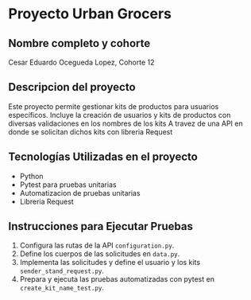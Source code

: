 # Proyecto Urban Grocers 
## Nombre completo y cohorte
Cesar Eduardo Ocegueda Lopez, Cohorte 12
## Descripcion del proyecto
Este proyecto permite gestionar kits de productos para usuarios específicos. Incluye la creación de usuarios y kits de productos con diversas validaciones en los nombres de los kits A travez de una API en donde se solicitan dichos kits con libreria Request


## Tecnologías Utilizadas en el proyecto
- Python
- Pytest para pruebas unitarias
- Automatizacion de pruebas unitarias
- Libreria Request

## Instrucciones para Ejecutar Pruebas
1. Configura las rutas de la API `configuration.py`.
2. Define los cuerpos de las solicitudes en `data.py`.
3. Implementa las solicitudes y define el usuario y los kits `sender_stand_request.py`.
4. Prepara y ejecuta las pruebas automatizadas con pytest en  `create_kit_name_test.py`.
